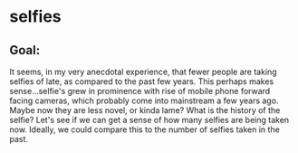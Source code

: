 # selfies

## Goal:

It seems, in my very anecdotal experience, that fewer people are taking selfies of late, as compared to the past few years. This perhaps makes sense...selfie's grew in prominence with rise of mobile phone forward facing cameras, which probably come into mainstream a few years ago. Maybe now they are less novel, or kinda lame? What is the history of the selfie? Let's see if we can get a sense of how many selfies are being taken now. Ideally, we could compare this to the number of selfies taken in the past.

<script type="text/javascript" src="https://ssl.gstatic.com/trends_nrtr/1127_RC02/embed_loader.js"></script> <script type="text/javascript"> trends.embed.renderExploreWidget("TIMESERIES", {"comparisonItem":[{"keyword":"selfie","geo":"","time":"2004-01-01 2017-08-24"}],"category":0,"property":""}, {"exploreQuery":"date=2004-01-01 2017-08-24&q=selfie","guestPath":"https://trends.google.com:443/trends/embed/"}); </script>
